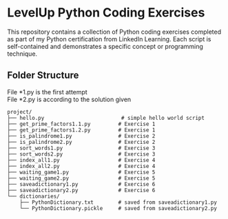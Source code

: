 # LevelUp Python Coding Exercises
This repository contains a collection of Python coding exercises completed as part of my Python certification from LinkedIn Learning.
Each script is self-contained and demonstrates a specific concept or programming technique.

## Folder Structure
File *1.py is the first attempt  
File *2.py is according to the solution given

```plaintext
project/
├── hello.py                         # simple hello world script
├── get_prime_factors1.1.py         # Exercise 1
├── get_prime_factors1.2.py         # Exercise 1
├── is_palindrome1.py               # Exercise 2
├── is_palindrome2.py               # Exercise 2
├── sort_words1.py                  # Exercise 3
├── sort_words2.py                  # Exercise 3
├── index_all1.py                   # Exercise 4
├── index_all2.py                   # Exercise 4
├── waiting_game1.py                # Exercise 5
├── waiting_game2.py                # Exercise 5
├── saveadictionary1.py             # Exercise 6
├── saveadictionary2.py             # Exercise 6
└── dictionaries/
    ├── PythonDictionary.txt        # saved from saveadictionary1.py
    └── PythonDictionary.pickle     # saved from saveadictionary2.py
```
